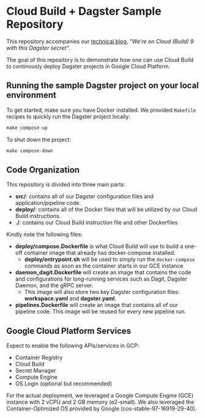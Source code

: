 # Cloud Build + Dagster Sample Repository

This repository accompanies our [technical blog](https://stories.thinkingmachin.es/we-are-on-cloud-9-with-this-dagster-secret/),
_"We’re on Cloud (Build) 9 with this Dagster secret"_.

The goal of this repository is to demonstrate how one can use Cloud Build to continously deploy Dagster projects in Google Cloud Platform.

## Running the sample Dagster project on your local environment

To get started, make sure you have Docker installed.
We provided `Makefile` recipes to quickly run the Dagster project locally:

```s
make compose-up
```

To shut down the project:

```s
make compose-down
```

## Code Organization

This repository is divided into three main parts:

- **src/**: contains all of our Dagster configuration files and application/pipeline code.
- **deploy/**: contains all of the Docker files that will be utilized by our Cloud Build instructions.
- **./**: contains our Cloud Build instruction file and other Dockerfiles

Kindly note the following files:

- **deploy/compose.Dockerfile** is what Cloud Build will use to build a one-off container image that already has docker-compose installed.
  - **deploy/entrypoint.sh** will be used to simply run the `docker-compose` commands as soon as the container starts in our GCE instance
- **daemon_dagit.Dockerfile** will create an image that contains the code and configurations for long-running services such as Dagit, Dagster Daemon, and the gRPC server.
  - This image will also store two key Dagster configuration files: **workspace.yaml** and **dagster.yaml**.
- **pipelines.Dockerfile** will create an image that contains all of our pipeline code. This image will be reused for every new pipeline run.

## Google Cloud Platform Services

Expect to enable the following APIs/services in GCP:

- Container Registry
- Cloud Build
- Secret Manager
- Compute Engine
- OS Login (optional but recommended)

For the actual deployment, we leveraged a Google Compute Engine (GCE) instance with 2 vCPU and 2 GB memory (e2-small). We also leveraged the Container-Optimized OS provided by Google (cos-stable-97-16919-29-40).

